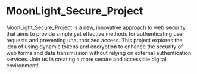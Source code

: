 # MoonLight_Secure_Project
 MoonLight_Secure_Project is a new, innovative approach to web security that aims to provide simple yet effective methods for authenticating user requests and preventing unauthorized access. This project explores the idea of using dynamic tokens and encryption to enhance the security of web forms and data transmission without relying on external authentication services. Join us in creating a more secure and accessible digital environment!
